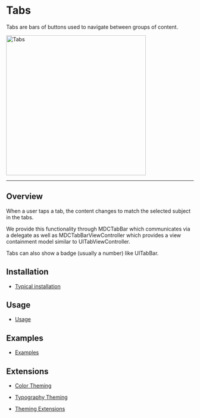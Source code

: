 # Tabs

<!-- badges -->

Tabs are bars of buttons used to navigate between groups of content.

<div class="article__asset article__asset--screenshot">
    <img src="docs/assets/tabs.png" alt="Tabs" width="375">
</div>

<!-- design-and-api -->

<!-- toc -->

- - -

## Overview

When a user taps a tab, the content changes to match the selected subject in the tabs.

We provide this functionality through MDCTabBar which communicates via a delegate as well as
MDCTabBarViewController which provides a view containment model similar to UITabViewController.

Tabs can also show a badge (usually a number) like UITabBar.

## Installation

- [Typical installation](../../../docs/component-installation.md)

## Usage

- [Usage](usage.md)

## Examples

- [Examples](examples.md)

## Extensions

- [Color Theming](color-theming.md)

- [Typography Theming](typography-theming.md)

- [Theming Extensions](theming-extensions.md)
